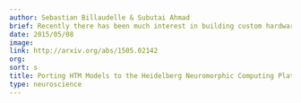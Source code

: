 ```yaml
---
author: Sebastian Billaudelle & Subutai Ahmad
brief: Recently there has been much interest in building custom hardware implementations of HTM systems. This paper discusses one such scenario, and shows how to port HTM algorithms to analog hardware platforms such as the one developed by the Human Brain Project.
date: 2015/05/08
image:
link: http://arxiv.org/abs/1505.02142
org:
sort: s
title: Porting HTM Models to the Heidelberg Neuromorphic Computing Platform
type: neuroscience
---
```

